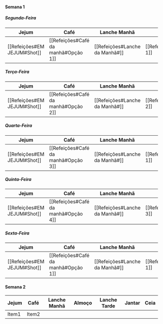 
#### Semana 1

##### Segunda-Feira

| Jejum                       | Café                                | Lanche Manhã                   | Almoço                       | Lanche Tarde                       | Jantar                       | Ceia                       |
| --------------------------- | ----------------------------------- | ------------------------------ | ---------------------------- | ---------------------------------- | ---------------------------- | -------------------------- |
| [[Refeições#EM JEJUM#Shot]] | [[Refeições#Café da manhã#Opção 1]] | [[Refeições#Lanche da Manhã#]] | [[Refeições#Almoço#Opção 1]] | [[Refeições#Lanche tarde#Opção 1]] | [[Refeições#Jantar#Opção 2]] | [[Refeições#Ceia#Opção 1]] |


##### Terça-Feira

| Jejum                       | Café                                | Lanche Manhã                   | Almoço                       | Lanche Tarde                       | Jantar                       | Ceia                       |
| --------------------------- | ----------------------------------- | ------------------------------ | ---------------------------- | ---------------------------------- | ---------------------------- | -------------------------- |
| [[Refeições#EM JEJUM#Shot]] | [[Refeições#Café da manhã#Opção 2]] | [[Refeições#Lanche da Manhã#]] | [[Refeições#Almoço#Opção 2]] | [[Refeições#Lanche tarde#Opção 2]] | [[Refeições#Jantar#Opção 1]] | [[Refeições#Ceia#Opção 2]] |


##### Quarta-Feira

| Jejum                       | Café                                | Lanche Manhã                   | Almoço                       | Lanche Tarde                       | Jantar                       | Ceia                       |
| --------------------------- | ----------------------------------- | ------------------------------ | ---------------------------- | ---------------------------------- | ---------------------------- | -------------------------- |
| [[Refeições#EM JEJUM#Shot]] | [[Refeições#Café da manhã#Opção 3]] | [[Refeições#Lanche da Manhã#]] | [[Refeições#Almoço#Opção 1]] | [[Refeições#Lanche tarde#Opção 3]] | [[Refeições#Jantar#Opção 3]] | [[Refeições#Ceia#Opção 1]] |

##### Quinta-Feira

| Jejum                       | Café                                | Lanche Manhã                   | Almoço                       | Lanche Tarde                       | Jantar                       | Ceia                       |
| --------------------------- | ----------------------------------- | ------------------------------ | ---------------------------- | ---------------------------------- | ---------------------------- | -------------------------- |
| [[Refeições#EM JEJUM#Shot]] | [[Refeições#Café da manhã#Opção 4]] | [[Refeições#Lanche da Manhã#]] | [[Refeições#Almoço#Opção 3]] | [[Refeições#Lanche tarde#Opção 3]] | [[Refeições#Jantar#Opção 3]] | [[Refeições#Ceia#Opção 1]] |


##### Sexta-Feira

| Jejum                       | Café                                | Lanche Manhã                   | Almoço                       | Lanche Tarde                       | Jantar                       | Ceia                       |
| --------------------------- | ----------------------------------- | ------------------------------ | ---------------------------- | ---------------------------------- | ---------------------------- | -------------------------- |
| [[Refeições#EM JEJUM#Shot]] | [[Refeições#Café da manhã#Opção 1]] | [[Refeições#Lanche da Manhã#]] | [[Refeições#Almoço#Opção 1]] | [[Refeições#Lanche tarde#Opção 1]] | [[Refeições#Jantar#Opção 5]] | [[Refeições#Ceia#Opção 1]] |






#### Semana 2

| Jejum | Café  | Lanche Manhã | Almoço | Lanche Tarde | Jantar | Ceia |
| ----- | ----- | ------------ | ------ | ------------ | ------ | ---- |
| Item1 | Item2 |              |        |              |        |      |

